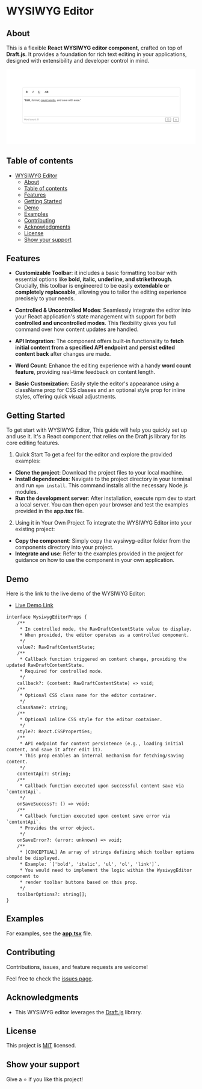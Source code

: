 # WYSIWYG Editor

## About

This is a flexible **React WYSIWYG editor component**, crafted on top of **Draft.js**. It provides a foundation for rich text editing in your applications, designed with extensibility and developer control in mind.

![screenshot](./app_screenshot.png)

## Table of contents

- [WYSIWYG Editor](#wysiwyg-editor)
  - [About](#about)
  - [Table of contents](#table-of-contents)
  - [Features](#features)
  - [Getting Started](#getting-started)
  - [Demo](#demo)
  - [Examples](#examples)
  - [Contributing](#contributing)
  - [Acknowledgments](#acknowledgments)
  - [License](#license)
  - [Show your support](#show-your-support)

<a name="features"></a>

## Features

* **Customizable Toolbar**: it includes a basic formatting toolbar with essential options like **bold, italic, underline, and strikethrough**. Crucially, this toolbar is engineered to be easily **extendable or completely replaceable**, allowing you to tailor the editing experience precisely to your needs.

* **Controlled & Uncontrolled Modes**: Seamlessly integrate the editor into your React application's state management with support for both **controlled and uncontrolled modes**. This flexibility gives you full command over how content updates are handled.

* **API Integration**: The component offers built-in functionality to **fetch initial content from a specified API endpoint** and **persist edited content back** after changes are made.

* **Word Count**: Enhance the editing experience with a handy **word count feature**, providing real-time feedback on content length.

* **Basic Customization**: Easily style the editor's appearance using a className prop for CSS classes and an optional style prop for inline styles, offering quick visual adjustments.

<a name="getting_started"></a>


## Getting Started 

To get start with WYSIWYG Editor, This guide will help you quickly set up and use it. It's a React component that relies on the Draft.js library for its core editing features.

1. Quick Start
To get a feel for the editor and explore the provided examples:
- **Clone the project**: Download the project files to your local machine.
- **Install dependencies**: Navigate to the project directory in your terminal and run `npm install`. This command installs all the necessary Node.js modules.
- **Run the development server**: After installation, execute npm dev to start a local server. You can then open your browser and test the examples provided in the **app.tsx** file.

2. Using it in Your Own Project
To integrate the WYSIWYG Editor into your existing project:
- **Copy the component**: Simply copy the wysiwyg-editor folder from the components directory into your project.
- **Integrate and use**: Refer to the examples provided in the project for guidance on how to use the component in your own application.

<a name="demo"></a>

## Demo

Here is the link to the live demo of the WYSIWYG Editor:

- [Live Demo Link](https://maha-magdy.github.io/wysiwyg-editor/)

<a name="props_reference"></a>
``` 
interface WysiwygEditorProps {
    /**
     * In controlled mode, the RawDraftContentState value to display.
     * When provided, the editor operates as a controlled component.
     */
    value?: RawDraftContentState;
    /**
     * Callback function triggered on content change, providing the updated RawDraftContentState.
     * Required for controlled mode.
     */
    callback?: (content: RawDraftContentState) => void;
    /**
     * Optional CSS class name for the editor container.
     */
    className?: string;
    /**
     * Optional inline CSS style for the editor container.
     */
    style?: React.CSSProperties;
    /**
     * API endpoint for content persistence (e.g., loading initial content, and save it after edit it).
     * This prop enables an internal mechanism for fetching/saving content.
     */
    contentApi?: string;
    /**
     * Callback function executed upon successful content save via `contentApi`.
     */
    onSaveSuccess?: () => void;
    /**
     * Callback function executed upon content save error via `contentApi`.
     * Provides the error object.
     */
    onSaveError?: (error: unknown) => void;
    /**
     * [CONCEPTUAL] An array of strings defining which toolbar options should be displayed.
     * Example: `['bold', 'italic', 'ul', 'ol', 'link']`.
     * You would need to implement the logic within the WysiwygEditor component to
     * render toolbar buttons based on this prop.
     */
    toolbarOptions?: string[];
}
``` 

<a name="examples"></a>

## Examples

For examples, see the <a href='./src/App.tsx'>**app.tsx**</a> file.

<a name="contributing"></a>

## Contributing

Contributions, issues, and feature requests are welcome!

Feel free to check the [issues page](https://github.com/Maha-Magdy/wysiwyg-editor/issues).

<a name="acknowledgments"></a>

## Acknowledgments

- This WYSIWYG editor leverages the <a href="https://draftjs.org/">Draft.js</a> library.

<a name="license"></a>

## License

This project is [MIT](./LICENSE) licensed.

## Show your support

Give a ⭐️ if you like this project!
